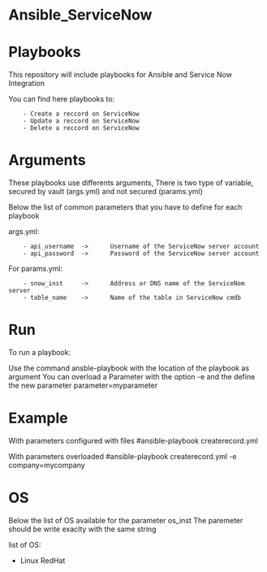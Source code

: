 
# Ansible_ServiceNow

# Playbooks

This repository will include playbooks for Ansible and Service Now Integration

You can find here playbooks to:

        - Create a reccord on ServiceNow
        - Update a reccord on ServiceNow
        - Delete a reccord on ServiceNow

# Arguments

These playbooks use differents arguments,
There is two type of variable, secured by vault (args.yml) and not secured (params.yml)


Below the list of common parameters that you have to define for each playbook

args.yml:

        - api_username  ->      Username of the ServiceNow server account
        - api_password  ->      Password of the ServiceNow server account

For params.yml:

        - snow_inst     ->      Address or DNS name of the ServiceNom server
        - table_name    ->      Name of the table in ServiceNow cmdb

# Run

To run a playbook:

Use the command ansble-playbook with the location of the playbook as argument
You can overload a Parameter with the option -e and the define the new parameter parameter=myparameter

# Example

With parameters configured with files
#ansible-playbook createrecord.yml 

With parameters overloaded
#ansible-playbook createrecord.yml -e company=mycompany

# OS

Below the list of OS available for the parameter os_inst
The paremeter should be write exaclty with the same string

list of OS:

- Linux RedHat
